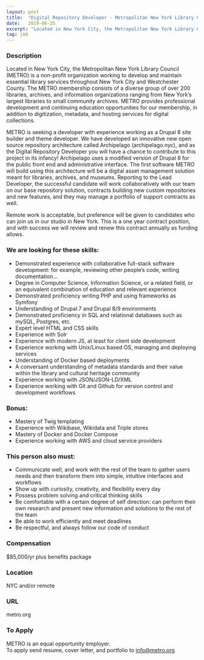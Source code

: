 ```yaml
---
layout: post
title:  "Digital Repository Developer - Metropolitan New York Library Council"
date:   2019-06-25
excerpt: "Located in New York City, the Metropolitan New York Library Council (METRO) is a non-profit organization working to develop and maintain essential library services throughout New York City and Westchester County. The METRO membership consists of a diverse group of over 200 libraries, archives, and information organizations ranging from New..."
tag: job
---
```


### Description   

Located in New York City, the Metropolitan New York Library Council (METRO) is a non-profit organization working to develop and maintain essential library services throughout New York City and Westchester County. The METRO membership consists of a diverse group of over 200 libraries, archives, and information organizations ranging from New York’s largest libraries to small community archives. METRO provides professional development and continuing education opportunities for our membership, in addition to digitization, metadata, and hosting services for digital collections. 

METRO is seeking a developer with experience working as a Drupal 8 site builder and theme developer. We have developed an innovative new open source repository architecture called Archipelago (archipelago.nyc), and as the Digital Repository Developer you will have a chance to contribute to this project in its infancy! Archipelago uses a modified version of Drupal 8 for the public front end and administrative interface. The first software METRO will build using this architecture will be a digital asset management solution meant for libraries, archives, and museums. Reporting to the Lead Developer, the successful candidate will work collaboratively with our team on our base repository solution, contracts building new custom repositories and new features, and they may manage a portfolio of support contracts as well.

Remote work is acceptable, but preference will be given to candidates who can join us in our studio in New York. This is a one year contract position, and with success we will review and renew this contract annually as funding allows.

### We are looking for these skills:  
- Demonstrated experience with collaborative full-stack software development: for example, reviewing other people’s code, writing documentation...  
- Degree in Computer Science, Information Science, or a related field, or an equivalent combination of education and relevant experience  
- Demonstrated proficiency writing PHP and using frameworks as Symfony  
- Understanding of Drupal 7 and Drupal 8/9 environments  
- Demonstrated proficiency in SQL and relational databases such as mySQL, Postgres, etc.  
- Expert level HTML and CSS skills  
- Experience with Solr   
- Experience with modern JS, at least for client side development  
- Experience working with Unix/Linux based OS, managing and deploying services  
- Understanding of Docker based deployments  
- A conversant understanding of metadata standards and their value within the library and cultural heritage community  
- Experience working with JSON/JSON-LD/XML  
- Experience working with Git and Github for version control and development workflows  

### Bonus:  
- Mastery of Twig templating  
- Experience with Wikibase, Wikidata and Triple stores  
- Mastery of Docker and Docker Compose  
- Experience working with AWS and cloud service providers  

### This person also must:  
- Communicate well, and work with the rest of the team to gather users needs and then transform them into simple, intuitive interfaces and workflows  
- Show up with curiosity, creativity, and flexibility every day  
- Possess problem solving and critical thinking skills  
- Be comfortable with a certain degree of self direction: can perform their own research and present new information and solutions to the rest of the team  
- Be able to work efficiently and meet deadlines   
- Be respectful, and always follow our code of conduct  

### Compensation   
$85,000/yr plus benefits package  

### Location   
NYC and/or remote  

### URL   
metro.org

### To Apply   
METRO is an equal opportunity employer.  
To apply send resume, cover letter, and portfolio to info@metro.org 






